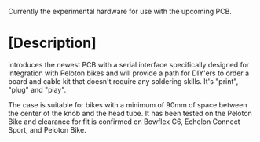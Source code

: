 Currently the experimental hardware for use with the upcoming PCB. 

# [Description]
introduces the newest PCB with a serial interface specifically designed for integration with Peloton bikes and will provide a path for DIY'ers to order a board and cable kit that doesn't require any soldering skills. It's "print", "plug" and "play".  

The case is suitable for bikes with a minimum of 90mm of space between the center of the knob and the head tube.  It has been tested on the Peloton Bike and clearance for fit is confirmed on Bowflex C6, Echelon Connect Sport, and Peloton Bike.